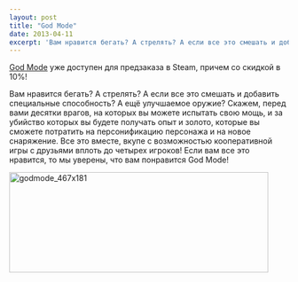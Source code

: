 ```yaml
---
layout: post
title: "God Mode"
date: 2013-04-11
excerpt: 'Вам нравится бегать? А стрелять? А если все это смешать и добавить специальные способность? А ещё улучшаемое оружие? Скажем, перед вами десятки врагов, на которых вы можете испытать свою мощь, и за убийство которых вы будете получать опыт и золото, которые вы сможете потратить на персонификацию персонажа и на новое снаряжение. Все это вместе, вкупе с возможностью кооперативной игры с друзьями вплоть до четырех игроков! Если вам все это нравится, то мы уверены, что вам понравится God Mode!'
---
```


<a href="http://store.steampowered.com/app/227480/" target="_blank">God Mode</a> уже доступен для предзаказа в Steam, причем со скидкой в 10%!

Вам нравится бегать? А стрелять? А если все это смешать и добавить специальные способность? А ещё улучшаемое оружие? Скажем, перед вами десятки врагов, на которых вы можете испытать свою мощь, и за убийство которых вы будете получать опыт и золото, которые вы сможете потратить на персонификацию персонажа и на новое снаряжение. Все это вместе, вкупе с возможностью кооперативной игры с друзьями вплоть до четырех игроков! Если вам все это нравится, то мы уверены, что вам понравится God Mode!

<a href="http://store.steampowered.com/app/227480/" target="_blank"><img class="aligncenter size-full wp-image-1961" alt="godmode_467x181" src="http://gamersoul.ru/wp-content/uploads/2013/04/godmode_467x181.jpg" width="467" height="181" /></a>